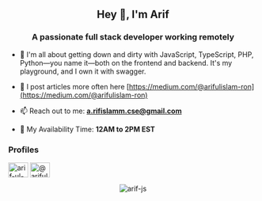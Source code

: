 <h2 align="center">Hey 👋, I'm Arif</h2>
<h3 align="center">A passionate full stack developer working remotely</h3>

- 🔭 I'm all about getting down and dirty with JavaScript, TypeScript, PHP, Python—you name it—both on the frontend and backend. It's my playground, and I own it with swagger.

- 📝 I post articles more often here [https://medium.com/@arifulislam-ron](https://medium.com/@arifulislam-ron)

- 📫 Reach out to me: **a.rifislamm.cse@gmail.com**
- 📢 My Availability Time: **12AM to 2PM EST**

<h3 align="left">Profiles</h3>
<p align="left">
<a target="_blank" href="https://linkedin.com/in/arif-ul-islam-716517149"><img align="center" src="https://raw.githubusercontent.com/rahuldkjain/github-profile-readme-generator/master/src/images/icons/Social/linked-in-alt.svg" alt="arif-ul-islam-716517149" height="30" width="40" /></a>
<a target="_blank" href="https://medium.com/@arifulislam-ron"><img align="center" src="https://raw.githubusercontent.com/rahuldkjain/github-profile-readme-generator/master/src/images/icons/Social/medium.svg" alt="@arifulislam-ron" height="30" width="40" /></a>
</p>

<div align="center"><img  src="https://github-readme-streak-stats.herokuapp.com/?user=arif-js&" alt="arif-js" /></div>
